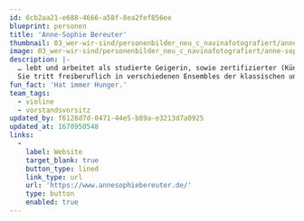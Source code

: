```yaml
---
id: 6cb2aa21-e688-4666-a58f-8ea2fef856ee
blueprint: personen
title: 'Anne-Sophie Bereuter'
thumbnail: 03_wer-wir-sind/personenbilder_neu_c_navinafotografiert/anne-sophie-bereuter_(c)_navinafotografiert-0255-b.jpg
image: 03_wer-wir-sind/personenbilder_neu_c_navinafotografiert/anne-sophie-bereuter_(c)_navinafotografiert-0255-b.jpg
description: |-
  … lebt und arbeitet als studierte Geigerin, sowie zertifizierter (Künstler-)Coach in Berlin und ist bei Stegreif seit der Gründung als Vorstandsvorsitzende tätig. Kammermusik liegt ihr sehr am Herzen, ebenso wie ein nahbarer, unterstützender, herzlicher Umgang und Austausch mit allen Menschen.  
  Sie tritt freiberuflich in verschiedenen Ensembles der klassischen und Jazz-Szene auf und spielte - während ihres Masterstudiums an der UdK Berlin bei Nora Chastain - als Aushilfe an der deutschen Oper Berlin sowie der Kammerakademie Potsdam.
fun_fact: 'Hat immer Hunger.'
team_tags:
  - violine
  - vorstandsvorsitz
updated_by: f6128d7d-0471-44e5-b89a-e3213d7a0925
updated_at: 1670950548
links:
  -
    label: Website
    target_blank: true
    button_type: lined
    link_type: url
    url: 'https://www.annesophiebereuter.de/'
    type: button
    enabled: true
---
```

